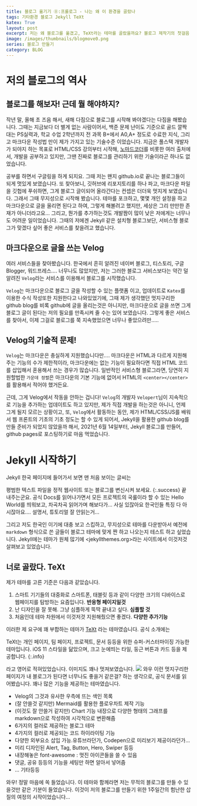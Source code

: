 ```yaml
---
title: 블로그 옮기기 ⓪:프롤로그 - 나는 왜 이 환경을 골랐나
tags: 기타환경 블로그 Jekyll TeXt
katex: True
layout: post
excerpt: 저는 왜 블로그를 옮겼고, TeXt라는 테마를 골랐을까요? 블로그 제작기의 첫걸음 입니다.
image: /images/thumbnails/blogmove0.png
series: 블로그 만들기
category: BLOG
---
```

# 저의 블로그의 역사
## 블로그를 해보자! 근데 뭘 해야하지?
작년 말, 올해 초 즈음 해서, 새해 다짐으로 블로그를 시작해 봐야겠다는 다짐을 해봤습니다. 
그때는 지금보다 더 별게 없는 사람이어서, 백준 문제 난이도 기준으로 골드 깔짝대는 PS실력과, 학교 수업 2학년까지 전 과목 B+에서 A0,A+ 정도로 수료한 지식, 그리고 마크다운 작성법 만이 제가 가지고 있는 기술수준 이었습니다.  지금은 풀스택 개발자가 되야지 하는 목표로 HTML/CSS 강의부터 시작해, [노마드코더](https://nomadcoders.co)를 비롯한 여러 출처에서, 개발을 공부하고 있지만, 그땐 진짜로 블로그를 관리하기 위한 기술이라곤 하나도 없었습니다.

공부를 하면서 구글링을 하게 되지요. 그때 저는 왠지 github.io로 끝나는 블로그들이 되게 멋있게 보였습니다. 또 찾아보니, 깃허브에 리포지토리를 하나 파고, 마크다운 파일을 깃헙에 푸쉬하면, 그게 블로그 글이되어 올라간다는 컨셉은 더더욱 멋지게 보였습니다. 그래서 그때 무지성으로 시작해 봤습니다. 테마를 포크하고, 몇몇 개인 설정을 하고 마크다운으로 글을 올리면 된다고 하여, 그렇게 해볼려고 했지만, 세상은 그리 만만한 존재가 아니더라고요... 그리고, 뭔가를 추가하는것도 개발짬이 많이 낮은 저에게는 너무나도 어려운 일이었습니다. 그때의 저에겐 Jekyll 같은 설치형 블로그보단, 서비스형 블로그가 맞겠다 싶어 좋은 서비스를 찾을려고 했습니다.

## 마크다운으로 글을 쓰는 Velog
여러 서비스들을 찾아봤습니다. 한국에서 흔히 알려진 네이버 블로그, 티스토리, 구글 Blogger, 워드프레스.... 너무나도 많았지만, 저는 그러한 블로그 서비스보다는 약간 덜 알려진 `Velog`라는 서비스를 이용해서 블로그를 시작했습니다. 

`Velog`는 마크다운으로 블로그 글을 작성할 수 있는 플랫폼 이고, 업데이트로 `Katex`를 이용한 수식 작성또한 지원한다고 나와있었기에, 그때 제가 생각했던 멋지구리한 github blog를 비록 github에 글을 올리는것은 아니지만, 마크다운으로 글을 쓰면 그게 블로그 글이 된다는 저의 필요를 만족시켜 줄 수는 있어 보였습니다. 그렇게 좋은 서비스를 찾아서, 이제 그걸로 블로그를 쭉 지속했었으면 너무나 좋았으려만.....

## Velog의 기술적 문제!
`Velog`는 마크다운은 충실하게 지원했습니다만.... 마크다운은 HTML과 다르게 지원해주는 기능의 수가 제한적이라, 마크다운에는 없는 기능이 필요하다면 직접 HTML 코드를 삽입해서 혼용해서 쓰는 경우가 많습니다. 일반적인 서비스형 블로그라면, 당연히 지원할법한 `가운데 정렬`은 마크다운의 기본 기능에 없어서 HTML의 `<center></center>`를 활용해서 적어야 했거든요.

근데, 그게 Velog에서 작동을 안하는 겁니다! `Velog`의 개발자 `Velopert`님이 지속적으로 기능을 추가하는 업데이트도 하고 있지만, 제가 직접 개발을 하는것은 아니니, 언제 그게 될지 모르는 상황이고, 또, `Velog`에서 활동하는 동안, 제가 HTML/CSS/JS를 배워서 웹 프론트의 기초의 기초 정도는 할 수 있게 되어서, Jekyll을 활용한 github blog를 만들 준비가 되었지 않았을까 해서, 2021년 6월 14일부터, Jekyll 블로그를 만들어, github pages로 포스팅하기로 마음 먹었습니다.

# Jekyll 시작하기
Jekyll 한국 페이지에 들어가서 보면 맨 처음 보이는 글씨는 

평범한 텍스트 파일을 정적 웹사이트 또는 블로그를 변신시켜 보세요.
{:.success}
끝내주는군요. 공식 Docs를 읽어나가면서 모든 프로젝트의 국룰이라 할 수 있는 Hello World를 띄워보고, 차곡차곡 읽어가며 해보다가... 사실 있잖아요 한국인들 특징 다 아시잖아요.... 설명서, 튜토리얼 잘 안읽는거... 

그리고 저도 한국인 이기에 대충 보고 스킵하고, 무지성으로 테마를 다운받아서  예전에 `markdown` 형식으로 쓴 글들이 블로그 테마에 맞게 짠 하고 나오는지 테스트 하고 싶었습니다. Jekyll에는 테마가 원체 많기에 <jekyllthemes.org>라는 사이트에서 이것저것 살펴보고 있었습니다. 

## 너로 골랐다. TeXt
제가 테마를 고른 기준은 다음과 같았습니다.

1. 스마트 기기들의 대중화로 스마트폰, 태블릿 등과 같이 다양한 크기의 디바이스로 웹페이지를 탐방하는 요즘입니다.  **반응형 페이지일것**
2. 난 디자인을 잘 못해. 그냥 심플하게 뚝딱 끝내고 싶다. **심플할 것**
3. 처음인데 테마 차원에서 이것저것 지원해줬으면 좋겠다. **다양한 추가기능**

이러한 제 요구에 꽤 부합하는 테마가 [TeXt](https://github.com/kitian616/jekyll-TeXt-theme) 라는 테마였습니다. 공식 소개에는

TeXt는 개인 페이지, 팀 페이지, 프로젝트, 문서 등등을 위한 슈퍼-커스터마이징 가능한 테마입니다. iOS 11 스타일을 닮았으며, 크고 눈에띄는 타일, 둥근 버튼과 카드 등을 제공합니다.
{:.info}

라고 영어로 적혀있었습니다. 이미지도 꽤나 멋져보였습니다.
![](https://raw.githubusercontent.com/kitian616/jekyll-TeXt-theme/master/screenshots/TeXt-home.jpg)
와우 이런 멋지구리한 페이지가 내 블로그가 된다면 너무나도 좋을거 같은걸? 하는 생각으로, 공식 문서를 읽어봤습니다. 꽤나 많은 기능을 제공하는 테마였습니다.

- Velog의 그것과 유사한 우측에 뜨는 색인 목록
- (잘 안쓸것 같지만) Mermaid를 활용한 플로우차트 제작 기능
- (이것도 잘 안쓸거 같지만) Chart 기능 내장으로 다양한 형태의 그래프를 markdown으로 작성하여 시각적으로 변환해줌
- 6가지의 컬러로 제공하는 블로그 테마
- 4가지의 컬러로 제공되는 코드 하이라이팅 기능
- 다양한 외부요소 삽입 가능.유튜브라던가, Codepen으로 미리보기 제공이라던가...
-  미리 디자인된 Alert, Tag, Button, Hero, Swiper 등등
- 내장해놓은 font-awesome : 멋진 아이콘들을 쓸 수 있음
- 댓글, 공유 등등의 기능을 세팅만 하면 알아서 넣어줌
- ... 기타등등

와우! 정말 마음에 쏙 들었습니다. 이 테마와 함께라면 저는 무적의 블로그를 만들 수 있을것만 같은 기분이 들었습니다. 이것이 저의 블로그를 만들기 위한 1주일간의 험난한 삽질의 여정의 시작이었습니다...